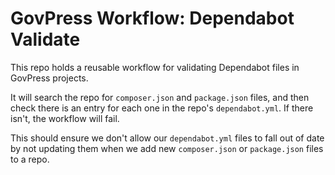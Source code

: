 # GovPress Workflow: Dependabot Validate

This repo holds a reusable workflow for validating Dependabot files in GovPress projects.

It will search the repo for `composer.json` and `package.json` files, and then check there is an entry for each one in the repo's `dependabot.yml`. If there isn't, the workflow will fail.

This should ensure we don't allow our `dependabot.yml` files to fall out of date by not updating them when we add new `composer.json` or `package.json` files to a repo.
